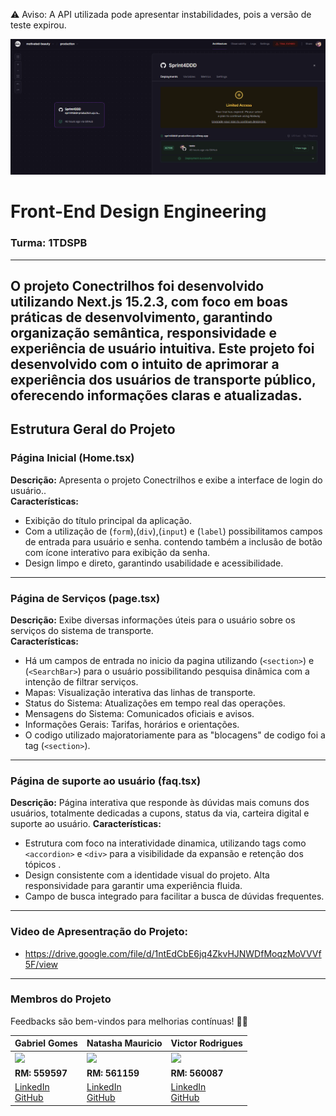 ⚠️ Aviso: A API utilizada pode apresentar instabilidades, pois a versão de teste expirou.

![alt text](image.png)


# Front-End Design Engineering  
### **Turma:** 1TDSPB 


---

O projeto Conectrilhos foi desenvolvido utilizando Next.js 15.2.3, com foco em boas práticas de desenvolvimento, garantindo organização semântica, responsividade e experiência de usuário intuitiva.
Este projeto foi desenvolvido com o intuito de aprimorar a experiência dos usuários de transporte público, oferecendo informações claras e atualizadas.
---

## Estrutura Geral do Projeto

### **Página Inicial (Home.tsx)**  
**Descrição:** Apresenta o projeto Conectrilhos e exibe a interface de login do usuário..  
**Características:**
- Exibição do título principal da aplicação.  
- Com a utilização de (`form`),(`div`),(`input`) e (`label`) possibilitamos campos de entrada para usuário e senha. contendo também a inclusão de botão com ícone interativo para exibição da senha.
- Design limpo e direto, garantindo usabilidade e acessibilidade.

---

### **Página de Serviços (page.tsx)**  
**Descrição:** Exibe diversas informações úteis para o usuário sobre os serviços do sistema de transporte.  
**Características:**
- Há um campos de entrada no inicio da pagina utilizando (`<section>`) e (`<SearchBar>`) para o usuário possibilitando pesquisa dinâmica com a intenção de filtrar serviços.
- Mapas: Visualização interativa das linhas de transporte.  
- Status do Sistema: Atualizações em tempo real das operações.
- Mensagens do Sistema: Comunicados oficiais e avisos.
- Informações Gerais: Tarifas, horários e orientações.
- O codigo utilizado majoratoriamente para as "blocagens" de codigo foi a tag (`<section>`).

---

### **Página de suporte ao usuário (faq.tsx)**  
**Descrição:**  Página interativa que responde às dúvidas mais comuns dos usuários, totalmente dedicadas a cupons, status da via, carteira digital e suporte ao usuário.
**Características:**
- Estrutura com foco na interatividade dinamica, utilizando tags como `<accordion>` e `<div>` para a visibilidade da expansão e retenção dos tópicos .   
- Design consistente com a identidade visual do projeto. Alta responsividade para garantir uma experiência fluida.  
- Campo de busca integrado para facilitar a busca de dúvidas frequentes.


---

### **Video de Apresentração do Projeto:**
- https://drive.google.com/file/d/1ntEdCbE6jq4ZkvHJNWDfMoqzMoVVVf5F/view
 
---


### Membros do Projeto
Feedbacks são bem-vindos para melhorias contínuas! 🚆🚀

| Gabriel Gomes                                                                                   | Natasha Mauricio                                                                               | Victor Rodrigues                                                                              |
|-------------------------------------------------------------------------------------------------|------------------------------------------------------------------------------------------------|------------------------------------------------------------------------------------------------|
| <img src="https://github.com/user-attachments/assets/2804f237-fa3e-44a0-8fd4-2bd31f2c7db0" width="150px"> | <img src="https://github.com/user-attachments/assets/b4362961-77c9-4d9f-8fd8-ec68476c0953" width="125px"> | <img src="https://github.com/user-attachments/assets/aa851d72-ced1-4501-8eec-69a0911c3af8" width="115px"> |
| **RM: 559597**                                                                                 | **RM: 561159**                                                                                 | **RM: 560087**                                                                                |
| [LinkedIn](https://www.linkedin.com/in/gabriel-gomes-cardoso-4513a9326/) <br> [GitHub](https://github.com/gaaaabz) | [LinkedIn](https://www.linkedin.com/in/natasha-mauricio-silva-santana/) <br> [GitHub](https://github.com/Natasha-Mauricio) | [LinkedIn](https://www.linkedin.com/in/victorrodrigues1227) <br> [GitHub](https://github.com/VoyDcode) |
